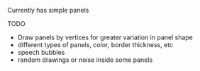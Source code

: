 Currently has simple panels

TODO
- Draw panels by vertices for greater variation in panel shape
- different types of panels, color, border thickness, etc
- speech bubbles
- random drawings or noise inside some panels 
